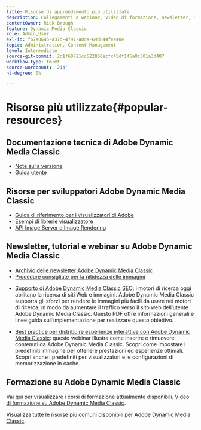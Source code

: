 ```yaml
---
title: Risorse di apprendimento più utilizzate
description: Collegamenti a webinar, video di formazione, newsletter, informazioni sulle best practice e risorse per sviluppatori per Adobe Dynamic Media Classic.
contentOwner: Rick Brough
feature: Dynamic Media Classic
role: Admin,User
exl-id: f67a0645-a37d-4791-a0da-69d844fea40e
topic: Administration, Content Management
level: Intermediate
source-git-commit: 2d1f60721cc522866ecfc45df145a0c301a3d487
workflow-type: tm+mt
source-wordcount: '214'
ht-degree: 0%

---
```


# Risorse più utilizzate{#popular-resources}

## Documentazione tecnica di Adobe Dynamic Media Classic

* [Note sulla versione](https://experienceleague.adobe.com/en/docs/dynamic-media-developer-resources/release-notes/s7rn2017)
* [Guida utente](introduction.md)

## Risorse per sviluppatori Adobe Dynamic Media Classic

* [Guida di riferimento per i visualizzatori di Adobe](https://experienceleague.adobe.com/en/docs/dynamic-media-developer-resources)
* [Esempi di librerie visualizzatore](https://landing.adobe.com/en/na/dynamic-media/ctir-2755/live-demos.html)
* [API Image Server e Image Rendering](https://experienceleague.adobe.com/en/docs/dynamic-media-developer-resources)

## Newsletter, tutorial e webinar su Adobe Dynamic Media Classic

* [Archivio delle newsletter Adobe Dynamic Media Classic](/help/using/dynamic-media-newsletter.md)
* [Procedure consigliate per la nitidezza delle immagini](/help/using/assets/s7_sharpening_images.pdf)
<!-- NOT FOUND * [Maximize your Asset ROI](https://adobecustomersuccess.adobeconnect.com/p5ar3hfrrec/?launcher=false&fcsContent=true&pbMode=normal&proto=true): Learn industry best practices for delivering rich media across your sites and mobile apps. In this webinar, examples and demonstrations show you how to deliver video efficiently across devices. It shows you how to deliver dynamic creative in your marketing campaigns. And, increase conversion by making any image, style guide, or lookbook shoppable. -->
<!-- NOT FOUND * [Accelerate Your Content Delivery Lifecycle](https://adobecustomersuccess.adobeconnect.com/p88ducm9pqv/): This webinar gives you an introduction and demonstration of Adobe Experience Manager Assets: on demand, the next generation program for rich media management and delivery. Learn how to collaborate and share assets between creative and marketing teams to streamline asset review processes. Learn best practices for managing asset metadata efficiently to make assets easy to find, use, reuse, and share. Learn how to deliver interactive cross-channel rich media experiences. -->
<!-- NOT FOUND * [Design for Mobile Optimization](https://adobecustomersuccess.adobeconnect.com/p6oqd3wydif/?launcher=false&fcsContent=true&pbMode=normal&proto=true): Using Adobe Dynamic Media Classic for efficient delivery of targeted rich media to all devices. In this webinar, you learn how to design and deliver imaging and video viewing experiences that are effective across mobile apps and responsive sites. -->
* [Supporto di Adobe Dynamic Media Classic SEO](/help/using/assets/s7_seo.pdf): i motori di ricerca oggi abilitano la ricerca di siti Web e immagini. Adobe Dynamic Media Classic supporta gli sforzi per rendere le immagini più facili da usare nei motori di ricerca, in modo da aumentare il traffico verso il sito web dell’utente Adobe Dynamic Media Classic. Questo PDF offre informazioni generali e linee guida sull’implementazione per realizzare questo obiettivo.
<!-- NOT FOUND * [Use Adobe Dynamic Media Classic to maximize holiday conversion](https://adobecustomersuccess.adobeconnect.com/p32n1yr85c9/?proto=true): This webinar teaches you how to set up automated workflows to get content from watched folders and automatically create Spin Sets and videos. You also learn how you can quickly manage changes and update images. -->
* [Best practice per distribuire esperienze interattive con Adobe Dynamic Media Classic](https://seminars.adobeconnect.com/p7wb8ej3u6d/): questo webinar illustra come inserire e rimuovere contenuti da Adobe Dynamic Media Classic. Scopri come impostare i predefiniti immagine per ottenere prestazioni ed esperienze ottimali. Scopri anche i predefiniti per visualizzatori e le configurazioni di memorizzazione in cache.
<!-- NOT FOUND ANYMORE* [Best practices for responsive design](https://offers.adobe.com/en/na/marketing/landings/_40458_responsive_design_live_on_demand_webinar.html): This webinar teaches you practical tips on how to improve your mobile strategy. See real-world examples of responsive design in action. Create one primary asset that works across multiple devices. Increase mobile performance by dynamically changing the resolution of images. Or, orient images for portrait or landscape displays. Also learn how to dynamically crop, scale, or resize images. -->

## Formazione su Adobe Dynamic Media Classic

Vai [qui](https://training.adobe.com/training/courses.html#product=adobe-scene7) per visualizzare i corsi di formazione attualmente disponibili.
[Video di formazione su Adobe Dynamic Media Classic](https://experienceleague.adobe.com/en/docs/dynamic-media-classic/using/intro/training-videos#intro).

Visualizza tutte le risorse più comuni disponibili per [Adobe Dynamic Media Classic](home.md).
